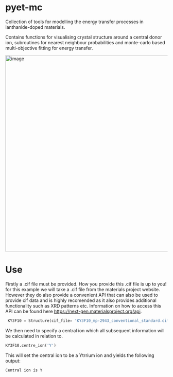 # pyet-mc
Collection of tools for modelling the energy transfer processes in lanthanide-doped materials. 

Contains functions for visualising crystal structure around a central donor ion, subroutines for nearest neighbour probabilities and monte-carlo based multi-objective fitting for energy transfer.

<img width="611" alt="image" src="https://github.com/JaminMartin/pyet-mc/assets/33270052/9424c2cc-0b9a-4e7d-9343-add50900c3d5">

# Use 
Firstly a .cif file must be provided. How you provide this .cif file is up to you! for this example we will take a .cif file from the materials project website. However they do also provide a convenient API that can also be used to provide cif data and is highly recomended as it also provides additional functionality such as XRD patterns etc. Information on how to access this API can be found here https://next-gen.materialsproject.org/api. 
```python
 KY3F10 = Structure(cif_file= 'KY3F10_mp-2943_conventional_standard.cif')

```
We then need to specify a central ion which all subsequent information will be calculated in relation to. 
```python
KY3F10.centre_ion('Y')

```
This will set the central ion to be a Ytrrium ion and yields the following output:
```
Central ion is Y
```

